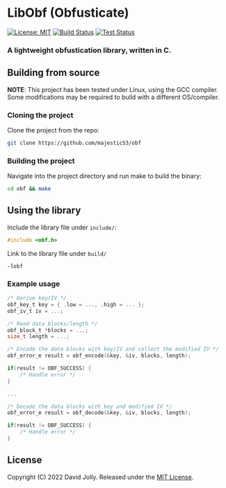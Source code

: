 # LibObf (Obfusticate)

[![License: MIT](https://shields.io/badge/license-MIT-blue.svg?style=flat)](https://github.com/majestic53/obf/blob/master/LICENSE) [![Build Status](https://github.com/majestic53/obf/workflows/Build/badge.svg)](https://github.com/majestic53/obf/actions/workflows/build.yml) [![Test Status](https://github.com/majestic53/obf/workflows/Test/badge.svg)](https://github.com/majestic53/obf/actions/workflows/test.yml)

### A lightweight obfustication library, written in C.

## Building from source

__NOTE__: This project has been tested under Linux, using the GCC compiler. Some modifications may be required to build with a different OS/compiler.

### Cloning the project

Clone the project from the repo:

```bash
git clone https://github.com/majestic53/obf
```

### Building the project

Navigate into the project directory and run make to build the binary:

```bash
cd obf && make
```

## Using the library

Include the library file under `include/`:

```c
#include <obf.h>
```

Link to the library file under `build/`

```
-lobf
```

### Example usage

```c
/* Derive key/IV */
obf_key_t key = { .low = ..., .high = ... };
obf_iv_t iv = ...;

/* Read data blocks/length */
obf_block_t *blocks = ...;
size_t length = ...;

/* Encode the data blocks with key/IV and collect the modified IV */
obf_error_e result = obf_encode(&key, &iv, blocks, length);

if(result != OBF_SUCCESS) {
    /* Handle error */
}

...

/* Decode the data blocks with key and modified IV */
obf_error_e result = obf_decode(&key, &iv, blocks, length);

if(result != OBF_SUCCESS) {
    /* Handle error */
}
```

## License

Copyright (C) 2022 David Jolly. Released under the [MIT License](https://github.com/majestic53/obf/blob/master/LICENSE).
